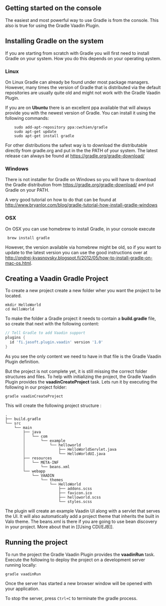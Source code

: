 ## Getting started on the console

The easiest and most powerful way to use Gradle is from the console.  This also is true for using the Gradle Vaadin Plugin. 

## Installing Gradle on the system

If you are starting from scratch with Gradle you will first need to install Gradle on your system. How you do this depends on your operating system.

### Linux
On Linux Gradle can already be found under most package managers. However, many times the version of Gradle that is distributed via the default repositories are usually quite old and might not work with the Gradle Vaadin Plugin.

If you are on **Ubuntu** there is an excellent ppa available that will always provide you with the newest version of Gradle. You can install it using the following commands:
```
	sudo add-apt-repository ppa:cwchien/gradle
	sudo apt-get update
	sudo apt-get install gradle
```

For other distributions the safest way is to download the distributable directly from gradle.org and put in the the PATH of your system. The latest release can always be found at https://gradle.org/gradle-download/

### Windows
There is not installer for Gradle on Windows so you will have to download the Gradle distribution from https://gradle.org/gradle-download/ and put Gradle on your PATH. 

A very good tutorial on how to do that can be found at http://www.bryanlor.com/blog/gradle-tutorial-how-install-gradle-windows

### OSX

On OSX you can use homebrew to install Gradle, in your console execute
```
 brew install gradle
```

However, the version available via homebrew might be old, so if you want to update to the latest version you can use the good instructions over at http://ondrej-kvasnovsky.blogspot.fi/2012/05/how-to-install-gradle-on-mac-os.html.

## Creating a Vaadin Gradle Project

To create a new project create a new folder wher you want the project to be located.

```console
mkdir HelloWorld
cd HelloWorld
```


To make the folder a Gradle project it needs to contain a **build.gradle** file, so create that next with the following content:

```gradle
// Tell Gradle to add Vaadin support
plugins {
  id 'fi.jasoft.plugin.vaadin' version '1.0'
}
```
 
As you see the only content we need to have in that file is the Gradle Vaadin Plugin definition.

But the project is not complete yet, it is still missing the correct folder structures and files. To help with initializing the project, the Gradle Vaadin Plugin provides the **vaadinCreateProject** task. Lets run it by executing the following in our project folder:

```console
gradle vaadinCreateProject
``` 

This will create the following project structure :
```
.
├── build.gradle
└── src
    └── main
        ├── java
        │   └── com
        │       └── example
        │           └── helloworld
        │               ├── HelloWorldServlet.java
        │               └── HelloWorldUI.java
        ├── resources
        │   └── META-INF
        │       └── beans.xml
        └── webapp
            └── VAADIN
                └── themes
                    └── HelloWorld
                        ├── addons.scss
                        ├── favicon.ico 
                        ├── helloworld.scss
                        └── styles.scss
```

The plugin will create  an example Vaadin UI along with a servlet that serves the UI. It will also automatically add a project theme that inherits the built in Valo theme. The beans.xml is there if you are going to use bean discovery in your project. More about that in  [[Using CDI/EJB]]. 

## Running the project

To run the project the Gradle Vaadin Plugin provides the **vaadinRun** task. Execute the following to deploy the project on a development server running locally:

```console
gradle vaadinRun
```

Once the server has started a new browser window will be opened with your application.

To stop the server, press ``Ctrl+C`` to terminate the gradle process.


